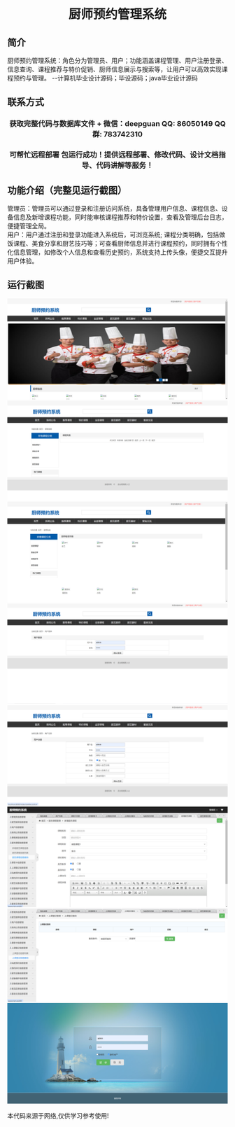 <p><h1 align="center">厨师预约管理系统</h1></p>

## 简介
厨师预约管理系统：角色分为管理员、用户；功能涵盖课程管理、用户注册登录、信息查询、课程推荐与特价促销、厨师信息展示与搜索等，让用户可以高效实现课程预约与管理。    --计算机毕业设计源码；毕设源码；java毕业设计源码


## 联系方式
<p><h3 align="center">获取完整代码与数据库文件 + 微信：deepguan QQ: 86050149 QQ群: 783742310</h3></p>
<p><h3 align="center">可帮忙远程部署 包运行成功！提供远程部署、修改代码、设计文档指导、代码讲解等服务！</h3></p>

## 功能介绍（完整见运行截图）
管理员：管理员可以通过登录和注册访问系统，具备管理用户信息、课程信息、设备信息及新增课程功能，同时能审核课程推荐和特价设置，查看及管理后台日志，便捷管理全局。  
用户：用户通过注册和登录功能进入系统后，可浏览系统; 课程分类明确，包括做饭课程、美食分享和厨艺技巧等；可查看厨师信息并进行课程预约，同时拥有个性化信息管理，如修改个人信息和查看历史预约，系统支持上传头像，便捷交互提升用户体验。


## 运行截图
![](imgs/588112-20231220085223543-708919712.png)
![](imgs/588112-20231220085228949-485384804.png)
![](imgs/588112-20231220085233575-553238019.png)
![](imgs/588112-20231220085236988-72202381.png)
![](imgs/588112-20231220085240493-1643604332.png)
![](imgs/588112-20231220085243878-1694031577.png)
![](imgs/588112-20231220085247453-1451000103.png)
![](imgs/588112-20231220085251564-1924068922.png)

<p>本代码来源于网络,仅供学习参考使用!</p>
